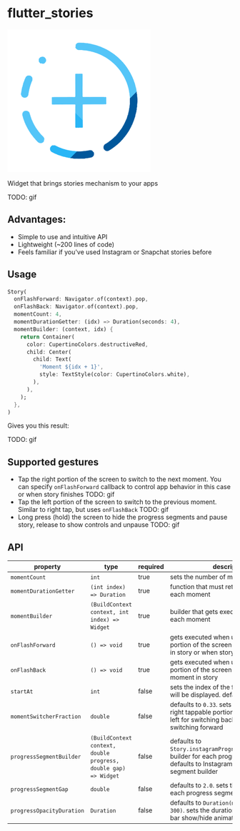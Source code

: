 # flutter_stories

![example](logo.png)

Widget that brings stories mechanism to your apps

TODO: gif

## Advantages:
  - Simple to use and intuitive API
  - Lightweight (~200 lines of code)
  - Feels familiar if you've used Instagram or Snapchat stories before

## Usage

```dart
Story(
  onFlashForward: Navigator.of(context).pop,
  onFlashBack: Navigator.of(context).pop,
  momentCount: 4,
  momentDurationGetter: (idx) => Duration(seconds: 4),
  momentBuilder: (context, idx) {
    return Container(
      color: CupertinoColors.destructiveRed,
      child: Center(
        child: Text(
          'Moment ${idx + 1}',
          style: TextStyle(color: CupertinoColors.white),
        ),
      ),
    );
  },
)
```

Gives you this result:

TODO: gif

## Supported gestures

- Tap the right portion of the screen to switch to the next moment. You can specify `onFlashForward` callback to control app behavior in this case or when story finishes
  TODO: gif
- Tap the left portion of the screen to switch to the previous moment. Similar to right tap, but uses `onFlashBack`
  TODO: gif
- Long press (hold) the screen to hide the progress segments and pause story, release to show controls and unpause
  TODO: gif

## API

| property                  | type                                                            | required | description                                                                                                                                     |
| ------------------------- | --------------------------------------------------------------- | -------- | ----------------------------------------------------------------------------------------------------------------------------------------------- |
| `momentCount`             | `int`                                                           | true     | sets the number of moments in story                                                                                                             |
| `momentDurationGetter`    | `(int index) => Duration`                                       | true     | function that must return Duration for each moment                                                                                              |
| `momentBuilder`           | `(BuildContext context, int index) => Widget`                   | true     | builder that gets executed executed for each moment                                                                                             |
| `onFlashForward`          | `() => void`                                                    | true     | gets executed when user taps the right portion of the screen on the last moment in story or when story finishes playing                         |
| `onFlashBack`             | `() => void`                                                    | true     | gets executed when user taps the left portion of the screen on the first moment in story                                                        |
| `startAt`                 | `int`                                                           | false    | sets the index of the first moment that will be displayed. defaults to `0`                                                                      |
| `momentSwitcherFraction`  | `double`                                                        | false    | defaults to `0.33`. sets the ratio of left and right tappable portions of the screen: left for switching back, right for switching forward      |
| `progressSegmentBuilder`  | `(BuildContext context, double progress, double gap) => Widget` | false    | defaults to `Story.instagramProgressSegmentBuilder`. builder for each progress segment. defaults to Instagram-like minimalistic segment builder |
| `progressSegmentGap`      | `double`                                                        | false    | defaults to `2.0`. sets the gap between each progress segment                                                                                   |
| `progressOpacityDuration` | `Duration`                                                      | false    | defaults to `Duration(milliseconds: 300)`. sets the duration for the progress bar show/hide animation                                           |
